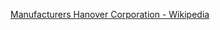 ﻿[Manufacturers Hanover Corporation - Wikipedia](https://en.wikipedia.org/wiki/Manufacturers_Hanover_Corporation)